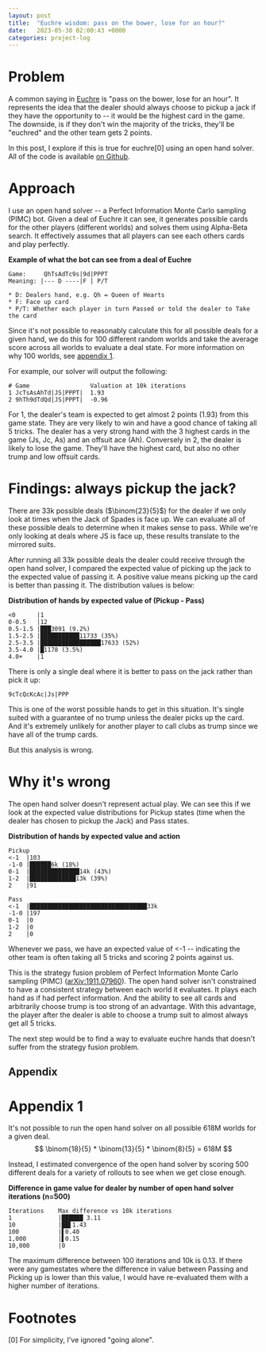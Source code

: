 ```yaml
---
layout: post
title:  "Euchre wisdom: pass on the bower, lose for an hour?"
date:   2023-05-30 02:00:43 +0000
categories: project-log
---
```


# Problem
A common saying in [Euchre](https://en.wikipedia.org/wiki/Euchre) is "pass on the bower, lose for an hour". It represents the idea that the dealer should always choose to pickup a jack if they have the opportunity to -- it would be the highest card in the game. The downside, is if they don't win the majority of the tricks, they'll be "euchred" and the other team gets 2 points.

In this post, I explore if this is true for euchre[0] using an open hand solver. All of the code is available [on Github](https://github.com/swpecht/swpecht.github.io/tree/master/projects/liars_poker_bot).


# Approach
I use an open hand solver -- a Perfect Information Monte Carlo sampling (PIMC) bot. Given a deal of Euchre it can see, it generates possible cards for the other players (different worlds) and solves them using Alpha-Beta search. It effectively assumes that all players can see each others cards and play perfectly.

**Example of what the bot can see from a deal of Euchre**
```
Game:     QhTsAdTc9s|9d|PPPT
Meaning: |--- D ----|F | P/T

* D: Dealers hand, e.g. Qh = Queen of Hearts
* F: Face up card
* P/T: Whether each player in turn Passed or told the dealer to Take the card
```

Since it's not possible to reasonably calculate this for all possible deals for a given hand, we do this for 100 different random worlds and take the average score across all worlds to evaluate a deal state. For more information on why 100 worlds, see [appendix 1](#appendix-1).

For example, our solver will output the following: 
```
# Game                 Valuation at 10k iterations
1 JcTsAsAhTd|JS|PPPT|  1.93
2 9hTh9dTdQd|JS|PPPT|  -0.96
```

For 1, the dealer's team is expected to get almost 2 points (1.93) from this game state. They are very likely to win and have a good chance of taking all 5 tricks. The dealer has a very strong hand with the 3 highest cards in the game (Js, Jc, As) and an offsuit ace (Ah). Conversely in 2,  the dealer is likely to lose the game. They'll have the highest card, but also no other trump and low offsuit cards.


# Findings: always pickup the jack?
There are 33k possible deals ($\binom{23}{5}$) for the dealer if we only look at times when the Jack of Spades is face up. We can evaluate all of these possible deals to determine when it makes sense to pass. While we're only looking at deals where JS is face up, these results translate to the mirrored suits.

After running all 33k possible deals the dealer could receive through the open hand solver, I compared the expected value of picking up the jack to the expected value of passing it. A positive value means picking up the card is better than passing it. The distribution values is below:

**Distribution of hands by expected value of (Pickup - Pass)**
```
<0      |1
0-0.5   |12
0.5-1.5 |███3091 (9.2%)
1.5-2.5 |███████████11733 (35%)
2.5-3.5 |█████████████████17633 (52%)
3.5-4.0 |█1178 (3.5%)
4.0+    |1
```


There is only a single deal where it is better to pass on the jack rather than pick it up:
```
9cTcQcKcAc|Js|PPP
```

This is one of the worst possible hands to get in this situation. It's single suited with a guarantee of no trump unless the dealer picks up the card. And it's extremely unlikely for another player to call clubs as trump since we have all of the trump cards.

But this analysis is wrong.


# Why it's wrong
The open hand solver doesn't represent actual play. We can see this if we look at the expected value distributions for Pickup states (time when the dealer has chosen to pickup the Jack) and Pass states.

**Distribution of hands by expected value and action**
```
Pickup                        
<-1  |103                          
-1-0 |██████6k (18%)               
0-1  |██████████████14k (43%)      
1-2  |█████████████13k (39%)       
2    |91

Pass
<-1  |█████████████████████████████████33k
-1-0 |197
0-1  |0
1-2  |0
2    |0
```

Whenever we pass, we have an expected value of <-1 -- indicating the other team is often taking all 5 tricks and scoring 2 points against us.

This is the strategy fusion problem of Perfect Information Monte Carlo sampling (PIMC) ([arXiv:1911.07960](https://arxiv.org/abs/1911.07960)). The open hand solver isn't constrained to have a consistent strategy between each world it evaluates. It plays each hand as if had perfect information. And the ability to see all cards and arbitrarily choose trump is too strong of an advantage. With this advantage, the player after the dealer is able to choose a trump suit to almost always get all 5 tricks.

The next step would be to find a way to evaluate euchre hands that doesn't suffer from the strategy fusion problem.

## Appendix

# Appendix 1

It's not possible to run the open hand solver on all possible 618M worlds for a given deal.
$$
\binom{18}{5} * \binom{13}{5} * \binom{8}{5} = 618M
$$

Instead, I estimated convergence of the open hand solver by scoring 500 different deals for a variety of rollouts to see when we get close enough.

**Difference in game value for dealer by number of open hand solver iterations (n=500)**
```
Iterations    Max difference vs 10k iterations 
1             |██████ 3.11 		
10            |██▌1.43
100           |▌0.40
1,000         |▌0.15
10,000        |0
```

The maximum difference between 100 iterations and 10k is 0.13. If there were any gamestates where the difference in value between Passing and Picking up is lower than this value, I would have re-evaluated them with a higher number of iterations.

# Footnotes
[0] For simplicity, I've ignored "going alone".